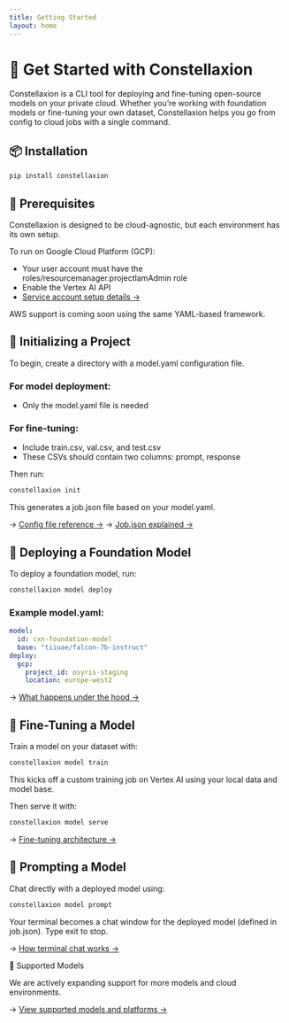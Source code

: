 ```yaml
---
title: Getting Started
layout: home
---
```


# 🚀 Get Started with Constellaxion

Constellaxion is a CLI tool for deploying and fine-tuning open-source models on your private cloud. Whether you’re working with foundation models or fine-tuning your own dataset, Constellaxion helps you go from config to cloud jobs with a single command.

## 📦 Installation

```bash
pip install constellaxion
```

## 🔧 Prerequisites

Constellaxion is designed to be cloud-agnostic, but each environment has its own setup.

To run on Google Cloud Platform (GCP):
- Your user account must have the roles/resourcemanager.projectIamAdmin role
- Enable the Vertex AI API
- [Service account setup details →](https://constellaxion.github.io/service-account.html)

AWS support is coming soon using the same YAML-based framework.


## 📁 Initializing a Project

To begin, create a directory with a model.yaml configuration file.

### For model deployment:
-	Only the model.yaml file is needed

### For fine-tuning:
-	Include train.csv, val.csv, and test.csv
- These CSVs should contain two columns: prompt, response

Then run:
```bash
constellaxion init
```

This generates a job.json file based on your model.yaml.

→ [Config file reference →](https://constellaxion.github.io/config-file-reference.html)
→ [Job.json explained →](https://constellaxion.github.io/job-json-explained.html)


## 🚀 Deploying a Foundation Model

To deploy a foundation model, run:
```bash
constellaxion model deploy
```

### Example model.yaml:
```yaml
model:
  id: cxn-foundation-model
  base: "tiiuae/falcon-7b-instruct"
deploy:
  gcp:
    project_id: osyris-staging
    location: europe-west2
```
→ [What happens under the hood →](https://constellaxion.github.io/what-happens-under-the-hood.html)

## 🎯 Fine-Tuning a Model

Train a model on your dataset with:
```bash
constellaxion model train
```
This kicks off a custom training job on Vertex AI using your local data and model base.

Then serve it with:
```bash
constellaxion model serve
```
→ [Fine-tuning architecture →](https://constellaxion.github.io/fine-tuning-architecture.html)


## 💬 Prompting a Model

Chat directly with a deployed model using:
```bash
constellaxion model prompt
```

Your terminal becomes a chat window for the deployed model (defined in job.json).
Type exit to stop.

→ [How terminal chat works →](https://constellaxion.github.io/how-terminal-chat-works.html)

🧠 Supported Models

We are actively expanding support for more models and cloud environments.

→ [View supported models and platforms →](https://constellaxion.github.io/supported-models-and-platforms.html)
